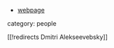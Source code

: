 

* [webpage](http://www.hull.ac.uk/php/masdva/)

category: people

[[!redirects Dmitri Alekseevebsky]]